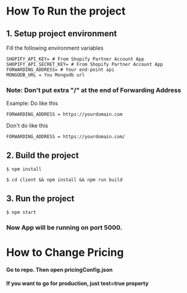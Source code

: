 # How To Run the project

## 1. Setup project environment

Fill the following environment variables

```
SHOPIFY_API_KEY= # From Shopify Partner Account App
SHOPIFY_API_SECRET_KEY= # From Shopify Partner Account App
FORWARDING_ADDRESS= # Your end-point api
MONGODB_URL = You Mongodb url
```

### Note: Don't put extra "/" at the end of Forwarding Address

Example:
Do like this

```
FORWARDING_ADDRESS = https://yourdomain.com
```

Don't do like this

```
FORWARDING_ADDRESS = https://yourdomain.com/
```

## 2. Build the project

```
$ npm install
```

```
$ cd client && npm install && npm run build
```

## 3. Run the project

```
$ npm start
```

### Now App will be running on port 5000.

# How to Change Pricing

#### Go to repo. Then open pricingConfig.json

#### If you want to go for production, just test=true property
